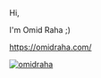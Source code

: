 

Hi,

I'm Omid Raha ;)

https://omidraha.com/

<a href="https://github.com/omidraha"><img alt="omidraha" src="https://komarev.com/ghpvc/?username=omidraha"></a>
 
